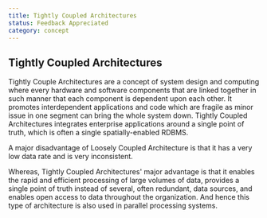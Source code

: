 ```yaml
---
title: Tightly Coupled Architectures
status: Feedback Appreciated
category: concept
---
```

## Tightly Coupled Architectures

Tightly Couple Architectures are a concept of system design and computing where every hardware and software components that are linked together in such manner that each component is dependent upon each other. It promotes interdependent applications and code which are fragile as minor issue in one segment can bring the whole system down. Tightly Coupled Architectures integrates enterprise applications around a single point of truth, which is often a single spatially-enabled RDBMS.

A major disadvantage of Loosely Coupled Architecture is that it has a very low data rate and is very inconsistent. 

Whereas, Tightly Coupled Architectures' major advantage  is that it enables the rapid and efficient processing of large volumes of data, provides a single point of truth instead of several, often redundant, data sources, and enables open access to data throughout the organization. And hence this type of architecture is also used in parallel processing systems.


